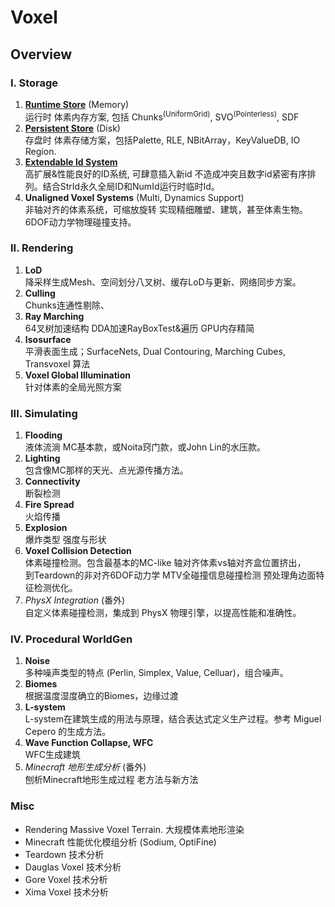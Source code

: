 
# Voxel

<!-- 欢迎来到这个体素系列， -->

<!-- ::: details 这家伙是谁? 
我是沙盒体素游戏 Ethertia 的开发者，从13岁开始接触 Minecraft 一发不可收拾。
::: -->


## Overview

<!-- 以下是文章结构、以便您找到感兴趣或需要的。无太多依赖关系，如果有 也会指出依赖哪些。 -->

### I. Storage

1. [**Runtime Store**](storage/runtime-store) (Memory)  
运行时 体素内存方案, 包括 Chunks<sup>(UniformGrid)</sup>, SVO<sup>(Pointerless)</sup>, SDF
2. [**Persistent Store**](storage/persistent-store) (Disk)  
存盘时 体素存储方案，包括Palette, RLE, NBitArray，KeyValueDB, IO Region.
3. [**Extendable Id System**](storage/id-system)  
高扩展&性能良好的ID系统, 可肆意插入新id 不造成冲突且数字id紧密有序排列。结合StrId永久全局ID和NumId运行时临时Id。
4. **Unaligned Voxel Systems** (Multi, Dynamics Support)  
非轴对齐的体素系统，可缩放旋转 实现精细雕塑、建筑，甚至体素生物。6DOF动力学物理碰撞支持。

### II. Rendering

1. **LoD**  
降采样生成Mesh、空间划分八叉树、缓存LoD与更新、网络同步方案。
2. **Culling**  
Chunks连通性剔除、
3. **Ray Marching**  
64叉树加速结构 DDA加速RayBoxTest&遍历 GPU内存精简 
4. **Isosurface**  
平滑表面生成；SurfaceNets, Dual Contouring, Marching Cubes, Transvoxel 算法
3. **Voxel Global Illumination**  
针对体素的全局光照方案

### III. Simulating

1. **Flooding**  
液体流淌 MC基本款，或Noita窍门款，或John Lin的水压款。
2. **Lighting**  
包含像MC那样的天光、点光源传播方法。
3. **Connectivity**  
断裂检测
4. **Fire Spread**  
火焰传播
5. **Explosion**   
爆炸类型 强度与形状
6. **Voxel Collision Detection**  
体素碰撞检测。包含最基本的MC-like 轴对齐体素vs轴对齐盒位置挤出，  
到Teardown的非对齐6DOF动力学 MTV全碰撞信息碰撞检测 预处理角边面特征检测优化。
6. *PhysX Integration* (番外)  
自定义体素碰撞检测，集成到 PhysX 物理引擎，以提高性能和准确性。


### IV. Procedural WorldGen

1. **Noise**  
多种噪声类型的特点 (Perlin, Simplex, Value, Celluar)，组合噪声。
2. **Biomes**  
根据温度湿度确立的Biomes，边缘过渡
3. **L-system**  
L-system在建筑生成的用法与原理，结合表达式定义生产过程。参考 Miguel Cepero 的生成方法。
4. **Wave Function Collapse, WFC**  
WFC生成建筑
5. *Minecraft 地形生成分析* (番外)  
刨析Minecraft地形生成过程 老方法与新方法


### Misc

- Rendering Massive Voxel Terrain. 大规模体素地形渲染
- Minecraft 性能优化模组分析 (Sodium, OptiFine)
- Teardown 技术分析
- Dauglas Voxel 技术分析
- Gore Voxel 技术分析
- Xima Voxel 技术分析